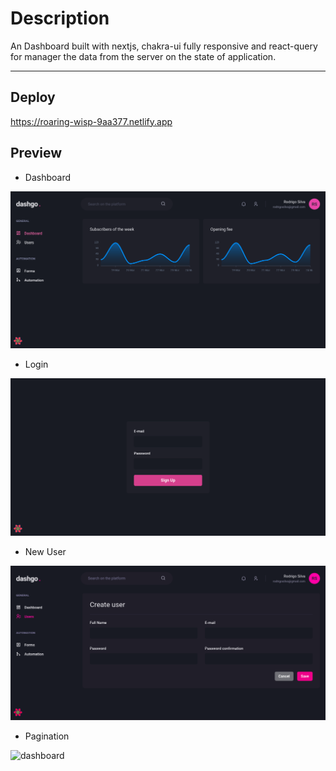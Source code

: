 # Description

An Dashboard built with nextjs, chakra-ui fully responsive and react-query for manager the data from the server on the state of application.

---

## Deploy
https://roaring-wisp-9aa377.netlify.app

## Preview

- Dashboard

![dashboard](./public/preview/dashboard-dashgo.png)

- Login

![dashboard](./public/preview/login-dashgo.png)

- New User 

![dashboard](./public/preview/new-user-dashgo.png)

- Pagination

![dashboard](./public/preview/pagination-dashgo.gif)
